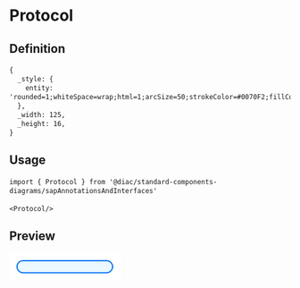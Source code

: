 # Protocol

## Definition

```
{
  _style: { 
    entity: 'rounded=1;whiteSpace=wrap;html=1;arcSize=50;strokeColor=#0070F2;fillColor=#EBF8FF;fontColor=#266f3a;strokeWidth=1.5;',
  },
  _width: 125,
  _height: 16,
}
```

## Usage

```
import { Protocol } from '@diac/standard-components-diagrams/sapAnnotationsAndInterfaces'

<Protocol/>
```

## Preview

<img src="./protocol.png" width="200"/>
